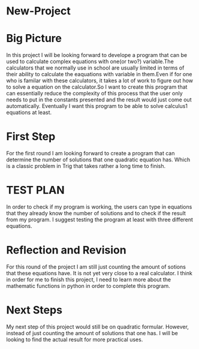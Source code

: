 # New-Project
# Big Picture 
In this project I will be looking forward to develope a program that can be used to calculate complex equations with one(or two?) variable.The calculators that we normally use in school are usually limited in terms of their ability to calculate the eaquations with variable in them.Even if for one who is familar with these calculators, it takes a lot of work to figure out how to solve a equation on the calculator.So I want to create this program that can essentially reduce the complexity of this process that the user only needs to put in the constants presented and the result would just come out automatically.
Eventually I want this program to be able to solve calculus1 equations at least.

# First Step
For the first round I am looking forward to create a program that can determine the number of solutions that one quadratic equation has. Which is a classic problem in Trig that takes rather a long time to finish.

# TEST PLAN
In order to check if my program is working, the users can type in equations that they already know the number of solutions and to check if the result from my program. I suggest testing the program at least with three different equations.

# Reflection and Revision
For this round of the project I am still just counting the amount of sotions that these equations have. It is not yet very close to a real calculator. I think in order for me to finish this project, I need to learn more about the mathematic functions in python in order to complete this program. 
# Next Steps
My next step of this project would still be on quadratic formular. However, instead of just counting the amount of solutions that one has. I will be looking to find the actual result for more practical uses.
